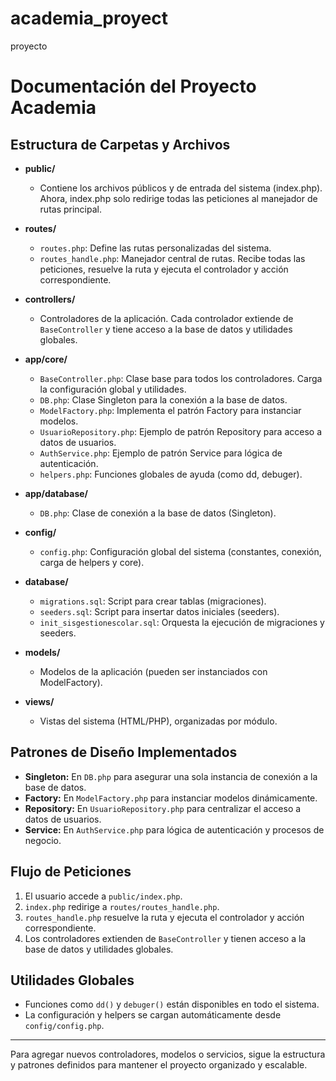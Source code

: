 # academia_proyect
proyecto

# Documentación del Proyecto Academia

## Estructura de Carpetas y Archivos

- **public/**
  - Contiene los archivos públicos y de entrada del sistema (index.php). Ahora, index.php solo redirige todas las peticiones al manejador de rutas principal.

- **routes/**
  - `routes.php`: Define las rutas personalizadas del sistema.
  - `routes_handle.php`: Manejador central de rutas. Recibe todas las peticiones, resuelve la ruta y ejecuta el controlador y acción correspondiente.

- **controllers/**
  - Controladores de la aplicación. Cada controlador extiende de `BaseController` y tiene acceso a la base de datos y utilidades globales.

- **app/core/**
  - `BaseController.php`: Clase base para todos los controladores. Carga la configuración global y utilidades.
  - `DB.php`: Clase Singleton para la conexión a la base de datos.
  - `ModelFactory.php`: Implementa el patrón Factory para instanciar modelos.
  - `UsuarioRepository.php`: Ejemplo de patrón Repository para acceso a datos de usuarios.
  - `AuthService.php`: Ejemplo de patrón Service para lógica de autenticación.
  - `helpers.php`: Funciones globales de ayuda (como dd, debuger).

- **app/database/**
  - `DB.php`: Clase de conexión a la base de datos (Singleton).

- **config/**
  - `config.php`: Configuración global del sistema (constantes, conexión, carga de helpers y core).

- **database/**
  - `migrations.sql`: Script para crear tablas (migraciones).
  - `seeders.sql`: Script para insertar datos iniciales (seeders).
  - `init_sisgestionescolar.sql`: Orquesta la ejecución de migraciones y seeders.

- **models/**
  - Modelos de la aplicación (pueden ser instanciados con ModelFactory).

- **views/**
  - Vistas del sistema (HTML/PHP), organizadas por módulo.

## Patrones de Diseño Implementados

- **Singleton:** En `DB.php` para asegurar una sola instancia de conexión a la base de datos.
- **Factory:** En `ModelFactory.php` para instanciar modelos dinámicamente.
- **Repository:** En `UsuarioRepository.php` para centralizar el acceso a datos de usuarios.
- **Service:** En `AuthService.php` para lógica de autenticación y procesos de negocio.

## Flujo de Peticiones

1. El usuario accede a `public/index.php`.
2. `index.php` redirige a `routes/routes_handle.php`.
3. `routes_handle.php` resuelve la ruta y ejecuta el controlador y acción correspondiente.
4. Los controladores extienden de `BaseController` y tienen acceso a la base de datos y utilidades globales.

## Utilidades Globales

- Funciones como `dd()` y `debuger()` están disponibles en todo el sistema.
- La configuración y helpers se cargan automáticamente desde `config/config.php`.

---

Para agregar nuevos controladores, modelos o servicios, sigue la estructura y patrones definidos para mantener el proyecto organizado y escalable.
